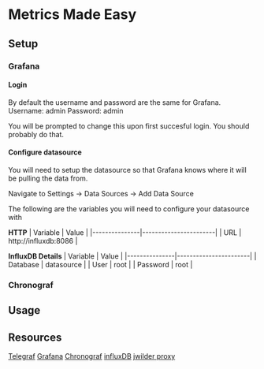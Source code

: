 # Metrics Made Easy 

## Setup

### Grafana
#### Login
By default the username and password are the same for Grafana.
Username: admin
Password: admin

You will be prompted to change this upon first succesful login. You should probably do that.

#### Configure datasource
You will need to setup the datasource so that Grafana knows where it will be pulling the data from.

Navigate to Settings -> Data Sources -> Add Data Source

The following are the variables you will need to configure your datasource with

**HTTP**
| Variable      | Value                 |
|---------------|-----------------------|
| URL           | http://influxdb:8086  |

**InfluxDB Details**
| Variable      | Value                 |
|---------------|-----------------------|
| Database      | datasource            |
| User          | root                  |
| Password      | root                  |

### Chronograf

## Usage


## Resources
[Telegraf](https://hub.docker.com/_/telegraf)
[Grafana](https://hub.docker.com/r/grafana/grafana/)
[Chronograf](https://hub.docker.com/_/chronograf)
[influxDB](https://hub.docker.com/_/influxdb)
[jwilder proxy](https://github.com/jwilder/nginx-proxy)
